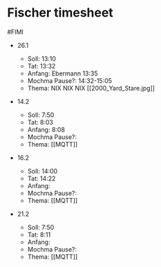 # Fischer timesheet
#FIMI 

- 26.1
	- Soll: 13:10
	- Tat: 13:32
	- Anfang: Ebermann 13:35
	- Mochma Pause?: 14:32-15:05
	- Thema: NIX NIX NIX [[2000_Yard_Stare.jpg]]

- 14.2
	- Soll: 7:50
	- Tat: 8:03
	- Anfang: 8:08
	- Mochma Pause?:
	- Thema: [[MQTT]]

- 16.2
	- Soll: 14:00
	- Tat: 14:22
	- Anfang: 
	- Mochma Pause?:
	- Thema: [[MQTT]]
	
- 21.2
	- Soll: 7:50
	- Tat: 8:11
	- Anfang: 
	- Mochma Pause?:
	- Thema: [[MQTT]]